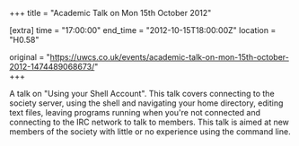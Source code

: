 +++
title = "Academic Talk on Mon 15th October 2012"

[extra]
time = "17:00:00"
end_time = "2012-10-15T18:00:00Z"
location = "H0.58"

original = "https://uwcs.co.uk/events/academic-talk-on-mon-15th-october-2012-1474489068673/"    
+++

A talk on "Using your Shell Account". This talk covers connecting to the society server, using the shell and navigating your home directory, editing text files, leaving programs running when you're not connected and connecting to the IRC network to talk to members. This talk is aimed at new members of the society with little or no experience using the command line.

